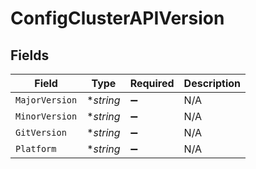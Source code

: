 # ConfigClusterAPIVersion


## Fields

| Field              | Type               | Required           | Description        |
| ------------------ | ------------------ | ------------------ | ------------------ |
| `MajorVersion`     | **string*          | :heavy_minus_sign: | N/A                |
| `MinorVersion`     | **string*          | :heavy_minus_sign: | N/A                |
| `GitVersion`       | **string*          | :heavy_minus_sign: | N/A                |
| `Platform`         | **string*          | :heavy_minus_sign: | N/A                |